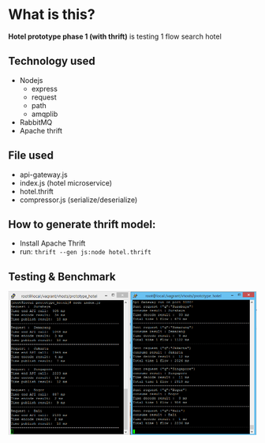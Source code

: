 # What is this?

**Hotel prototype phase 1 (with thrift)** is testing 1 flow search hotel

## Technology used

- Nodejs
	- express
	- request
	- path
	- amqplib
- RabbitMQ
- Apache thrift

## File used

- api-gateway.js
- index.js (hotel microservice)
- hotel.thrift
- compressor.js (serialize/deserialize)

## How to generate thrift model:

- Install Apache Thrift
- run: ```thrift --gen js:node hotel.thrift```

## Testing & Benchmark

![Image of Testing](https://raw.githubusercontent.com/ito30/prototype_hotel/prototype_1/testing.png)